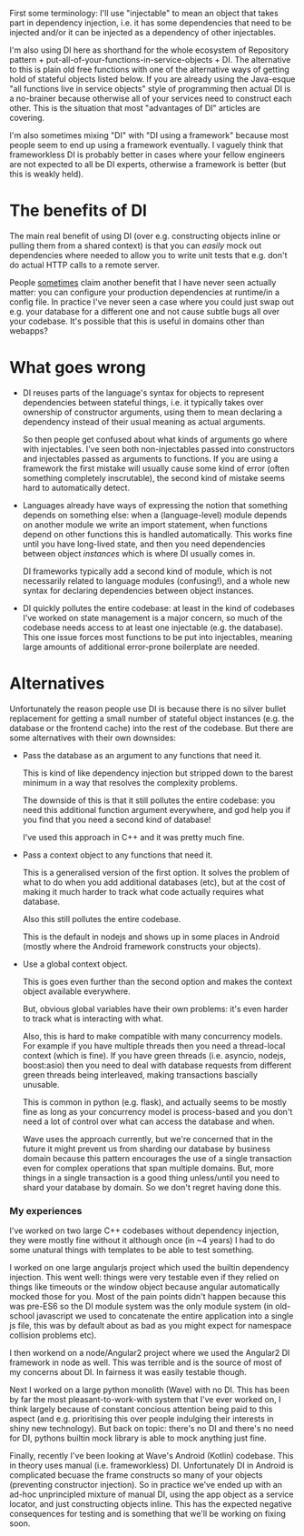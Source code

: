 
First some terminology: I'll use "injectable" to mean an object that takes part
in dependency injection, i.e. it has some dependencies that need to be injected
and/or it can be injected as a dependency of other injectables.

I'm also using DI here as shorthand for the whole ecosystem of Repository
pattern + put-all-of-your-functions-in-service-objects + DI. The alternative to
this is plain old free functions with one of the alternative ways of getting
hold of stateful objects listed below. If you are already using the Java-esque
"all functions live in service objects" style of programming then actual DI is a
no-brainer because otherwise all of your services need to construct each other.
This is the situation that most "advantages of DI" articles are covering.

I'm also sometimes mixing "DI" with "DI using a framework" because most people
seem to end up using a framework eventually. I vaguely think that frameworkless
DI is probably better in cases where your fellow engineers are not expected to
all be DI experts, otherwise a framework is better (but this is weakly held).


# The benefits of DI

The main real benefit of using DI (over e.g. constructing objects inline or
pulling them from a shared context) is that you can *easily* mock out
dependencies where needed to allow you to write unit tests that e.g. don't do
actual HTTP calls to a remote server.

People
[sometimes](https://www.quora.com/What-is-dependency-injection-and-what-are-advantages)
claim another benefit that I have never seen actually matter: you can configure
your production dependencies at runtime/in a config file. In practice I've never
seen a case where you could just swap out e.g. your database for a different one
and not cause subtle bugs all over your codebase. It's possible that this is
useful in domains other than webapps?


# What goes wrong

* DI reuses parts of the language's syntax for objects to represent dependencies
  between stateful things, i.e. it typically takes over ownership of constructor
  arguments, using them to mean declaring a dependency instead of their usual
  meaning as actual arguments.

  So then people get confused about what kinds of arguments go where with
  injectables. I've seen both non-injectables passed into constructors and
  injectables passed as arguments to functions. If you are using a framework the
  first mistake will usually cause some kind of error (often something
  completely inscrutable), the second kind of mistake seems hard to
  automatically detect.
  
* Languages already have ways of expressing the notion that something depends on
  something else: when a (language-level) module depends on another module we
  write an import statement, when functions depend on other functions this is
  handled automatically. This works fine until you have long-lived state, and
  then you need dependencies between object *instances* which is where DI
  usually comes in.
  
  DI frameworks typically add a second kind of module, which is not necessarily
  related to language modules (confusing!), and a whole new syntax for declaring
  dependencies between object instances.

* DI quickly pollutes the entire codebase: at least in the kind of codebases
  I've worked on state management is a major concern, so much of the codebase
  needs access to at least one injectable (e.g. the database). This one issue
  forces most functions to be put into injectables, meaning large amounts of
  additional error-prone boilerplate are needed.
  
  
# Alternatives

Unfortunately the reason people use DI is because there is no silver bullet
replacement for getting a small number of stateful object instances (e.g. the
database or the frontend cache) into the rest of the codebase. But there are
some alternatives with their own downsides:


* Pass the database as an argument to any functions that need it.

  This is kind of like dependency injection but stripped down to the barest
  minimum in a way that resolves the complexity problems.
  
  The downside of this is that it still pollutes the entire codebase: you need
  this additional function argument everywhere, and god help you if you find
  that you need a second kind of database!
  
  I've used this approach in C++ and it was pretty much fine.


* Pass a context object to any functions that need it.

  This is a generalised version of the first option. It solves the problem of
  what to do when you add additional databases (etc), but at the cost of making
  it much harder to track what code actually requires what database.
  
  Also this still pollutes the entire codebase.
  
  This is the default in nodejs and shows up in some places in Android (mostly
  where the Android framework constructs your objects).


* Use a global context object.

  This is goes even further than the second option and makes the context object
  available everywhere.
  
  But, obvious global variables have their own problems: it's even harder to
  track what is interacting with what.
  
  Also, this is hard to make compatible with many concurrency models. For
  example if you have multiple threads then you need a thread-local context
  (which is fine). If you have green threads (i.e. asyncio, nodejs, boost:asio)
  then you need to deal with database requests from different green threads
  being interleaved, making transactions bascially unusable.
  
  This is common in python (e.g. flask), and actually seems to be mostly fine as
  long as your concurrency model is process-based and you don't need a lot of
  control over what can access the database and when. 
  
  Wave uses the approach currently, but we're concerned that in the future it
  might prevent us from sharding our database by business domain because this
  pattern encourages the use of a single transaction even for complex operations
  that span multiple domains. But, more things in a single transaction is a good
  thing unless/until you need to shard your database by domain. So we don't
  regret having done this.
   

### My experiences

I've worked on two large C++ codebases without dependency injection, they were mostly
fine without it although once (in ~4 years) I had to do some unatural things
with templates to be able to test something.

I worked on one large angularjs project which used the builtin dependency
injection. This went well: things were very testable even if they relied on
things like timeouts or the window object because angular automatically mocked
those for you. Most of the pain points didn't happen because this was pre-ES6 so
the DI module system was the only module system (in old-school javascript we
used to concatenate the entire application into a single js file, this was by
default about as bad as you might expect for namespace collision problems etc).

I then workend on a node/Angular2 project where we used the Angular2 DI
framework in node as well. This was terrible and is the source of most of my
concerns about DI. In fairness it was easily testable though.

Next I worked on a large python monolith (Wave) with no DI. This has been by far
the most pleasant-to-work-with system that I've ever worked on, I think largely
because of constant concious attention being paid to this aspect (and e.g.
prioritising this over people indulging their interests in shiny new
technology). But back on topic: there's no DI and there's no need for DI,
pythons builtin mock library is able to mock anything just fine.

Finally, recently I've been looking at Wave's Android (Kotlin) codebase. This in
theory uses manual (i.e. frameworkless) DI. Unfortunately DI in Android is
complicated becuase the frame constructs so many of your objects (preventing
constructor injection). So in practice we've ended up with an ad-hoc
unprincipled mixture of manual DI, using the app object as a service locator,
and just constructing objects inline. This has the expected negative
consequences for testing and is something that we'll be working on fixing soon.

